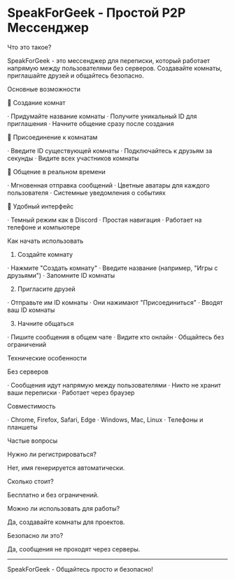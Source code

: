 # SpeakForGeek - Простой P2P Мессенджер

Что это такое?

SpeakForGeek - это мессенджер для переписки, который работает напрямую между пользователями без серверов. Создавайте комнаты, приглашайте друзей и общайтесь безопасно.

Основные возможности

📝 Создание комнат

· Придумайте название комнаты
· Получите уникальный ID для приглашения
· Начните общение сразу после создания

🔗 Присоединение к комнатам

· Введите ID существующей комнаты
· Подключайтесь к друзьям за секунды
· Видите всех участников комнаты

💬 Общение в реальном времени

· Мгновенная отправка сообщений
· Цветные аватары для каждого пользователя
· Системные уведомления о событиях

🎨 Удобный интерфейс

· Темный режим как в Discord
· Простая навигация
· Работает на телефоне и компьютере

Как начать использовать

1. Создайте комнату

· Нажмите "Создать комнату"
· Введите название (например, "Игры с друзьями")
· Запомните ID комнаты

2. Пригласите друзей

· Отправьте им ID комнаты
· Они нажимают "Присоединиться"
· Вводят ваш ID комнаты

3. Начните общаться

· Пишите сообщения в общем чате
· Видите кто онлайн
· Общайтесь без ограничений

Технические особенности

Без серверов

· Сообщения идут напрямую между пользователями
· Никто не хранит ваши переписки
· Работает через браузер

Совместимость

· Chrome, Firefox, Safari, Edge
· Windows, Mac, Linux
· Телефоны и планшеты

Частые вопросы

Нужно ли регистрироваться?

Нет, имя генерируется автоматически.

Сколько стоит?

Бесплатно и без ограничений.

Можно ли использовать для работы?

Да, создавайте комнаты для проектов.

Безопасно ли это?

Да, сообщения не проходят через серверы.

---

SpeakForGeek - Общайтесь просто и безопасно!

